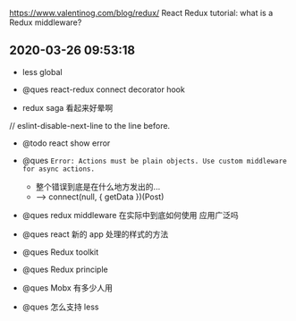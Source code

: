 https://www.valentinog.com/blog/redux/
React Redux tutorial: what is a Redux middleware?

## 2020-03-26 09:53:18

- less global

- @ques react-redux connect decorator hook

- redux saga 看起来好晕啊

// eslint-disable-next-line to the line before.

- @todo react show error

- @ques `Error: Actions must be plain objects. Use custom middleware for async actions.`

  - 整个错误到底是在什么地方发出的...
  - --> connect(null, { getData })(Post)

- @ques redux middleware 在实际中到底如何使用 应用广泛吗

- @ques react 新的 app 处理的样式的方法

- @ques Redux toolkit

- @ques Redux principle

- @ques Mobx 有多少人用

* @ques 怎么支持 less
